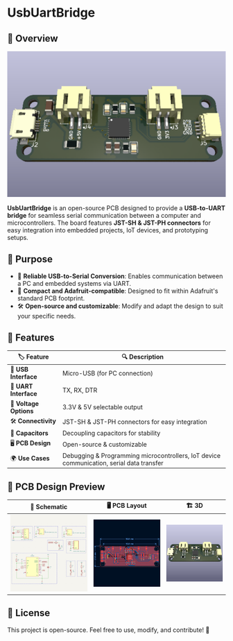 # UsbUartBridge

## 🚀 Overview
![Main Preview](assets/img/main.png)

**UsbUartBridge** is an open-source PCB designed to provide a **USB-to-UART bridge** for seamless serial communication between a computer and microcontrollers. The board features **JST-SH & JST-PH connectors** for easy integration into embedded projects, IoT devices, and prototyping setups.

## 🎯 Purpose

- 🔌 **Reliable USB-to-Serial Conversion**: Enables communication between a PC and embedded systems via UART.
- 📏 **Compact and Adafruit-compatible**: Designed to fit within Adafruit's standard PCB footprint.
- 🛠️ **Open-source and customizable**: Modify and adapt the design to suit your specific needs.

## 📝 Features

| 🏷️ Feature            | 🔍 Description                                                                           |
| ---------------------- | ---------------------------------------------------------------------------------------- |
| 🔌 **USB Interface**   | Micro-USB (for PC connection)                                                            |
| 📡 **UART Interface**  | TX, RX, DTR                                                                              |
| 🔋 **Voltage Options** | 3.3V & 5V selectable output                                                              |
| 🛠️ **Connectivity**   | JST-SH & JST-PH connectors for easy integration                                          |
| 🔧 **Capacitors**      | Decoupling capacitors for stability                                                      |
| 🖥️ **PCB Design**     | Open-source & customizable                                                               |
| 🌍 **Use Cases**       | Debugging & Programming microcontrollers, IoT device communication, serial data transfer |

## 📐 PCB Design Preview
| 📜 Schematic | 🖥️ PCB Layout | 🏗️ 3D |
|-----------|-----------|-----------|
| <img src="assets/img/schematic.png"> | <img src="assets/img/pcb_layout.png"> | <img src="assets/img/3d.png"> |

## 🌟 License

This project is open-source. Feel free to use, modify, and contribute! 🚀

